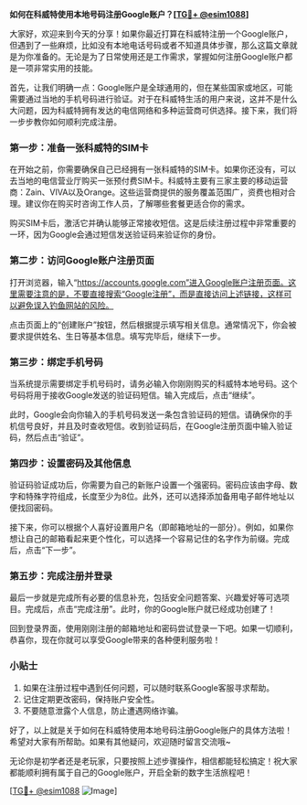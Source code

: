 **如何在科威特使用本地号码注册Google账户？[[TG💪+ @esim1088](https://t.me/s/esim1088)]**

大家好，欢迎来到今天的分享！如果你最近打算在科威特注册一个Google账户，但遇到了一些麻烦，比如没有本地电话号码或者不知道具体步骤，那么这篇文章就是为你准备的。无论是为了日常使用还是工作需求，掌握如何注册Google账户都是一项非常实用的技能。

首先，让我们明确一点：Google账户是全球通用的，但在某些国家或地区，可能需要通过当地的手机号码进行验证。对于在科威特生活的用户来说，这并不是什么大问题，因为科威特拥有发达的电信网络和多种运营商可供选择。接下来，我们将一步步教你如何顺利完成注册。

### 第一步：准备一张科威特的SIM卡

在开始之前，你需要确保自己已经拥有一张科威特的SIM卡。如果你还没有，可以去当地的电信营业厅购买一张预付费SIM卡。科威特主要有三家主要的移动运营商：Zain、VIVA以及Orange。这些运营商提供的服务覆盖范围广，资费也相对合理。建议你在购买时咨询工作人员，了解哪些套餐更适合你的需求。

购买SIM卡后，激活它并确认能够正常接收短信。这是后续注册过程中非常重要的一环，因为Google会通过短信发送验证码来验证你的身份。

### 第二步：访问Google账户注册页面

打开浏览器，输入“https://accounts.google.com”进入Google账户注册页面。这里需要注意的是，不要直接搜索“Google注册”，而是直接访问上述链接，这样可以避免误入钓鱼网站的风险。

点击页面上的“创建账户”按钮，然后根据提示填写相关信息。通常情况下，你会被要求提供姓名、生日等基本信息。填写完毕后，继续下一步。

### 第三步：绑定手机号码

当系统提示需要绑定手机号码时，请务必输入你刚刚购买的科威特本地号码。这个号码将用于接收Google发送的验证码短信。输入完成后，点击“继续”。

此时，Google会向你输入的手机号码发送一条包含验证码的短信。请确保你的手机信号良好，并且及时查收短信。收到验证码后，在Google注册页面中输入验证码，然后点击“验证”。

### 第四步：设置密码及其他信息

验证码验证成功后，你需要为自己的新账户设置一个强密码。密码应该由字母、数字和特殊字符组成，长度至少为8位。此外，还可以选择添加备用电子邮件地址以便找回密码。

接下来，你可以根据个人喜好设置用户名（即邮箱地址的一部分）。例如，如果你想让自己的邮箱看起来更个性化，可以选择一个容易记住的名字作为前缀。完成后，点击“下一步”。

### 第五步：完成注册并登录

最后一步就是完成所有必要的信息补充，包括安全问题答案、兴趣爱好等可选项目。完成后，点击“完成注册”。此时，你的Google账户就已经成功创建了！

回到登录界面，使用刚刚注册的邮箱地址和密码尝试登录一下吧。如果一切顺利，恭喜你，现在你就可以享受Google带来的各种便利服务啦！

### 小贴士

1. 如果在注册过程中遇到任何问题，可以随时联系Google客服寻求帮助。
2. 记住定期更改密码，保持账户安全性。
3. 不要随意泄露个人信息，防止遭遇网络诈骗。

好了，以上就是关于如何在科威特使用本地号码注册Google账户的具体方法啦！希望对大家有所帮助。如果有其他疑问，欢迎随时留言交流哦~

无论你是初学者还是老玩家，只要按照上述步骤操作，相信都能轻松搞定！祝大家都能顺利拥有属于自己的Google账户，开启全新的数字生活旅程吧！

[[TG💪+ @esim1088](https://t.me/s/esim1088) ![Image](https://i.postimg.cc/4NQfJmqS/Snipaste-2025-05-13-00-14-12.png)]